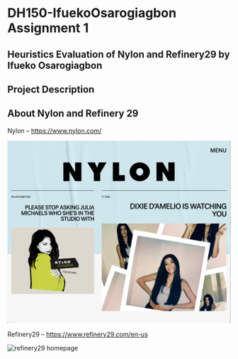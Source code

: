 # DH150-IfuekoOsarogiagbon Assignment 1

## Heuristics Evaluation of Nylon and Refinery29 by Ifueko Osarogiagbon
## Project Description 

## About Nylon and Refinery 29 
Nylon – https://www.nylon.com/ 

![nylon homepage](nylon.png)

Refinery29 – https://www.refinery29.com/en-us

![refinery29 homepage](refiner29.png)
